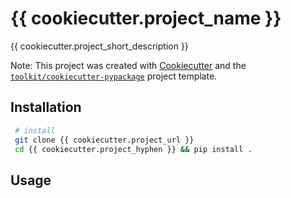 # {{ cookiecutter.project_name }}

{{ cookiecutter.project_short_description }}

Note: This project was created with [Cookiecutter](https://gitlab.sz.sensetime.com/audreyr/cookiecutter) and the [`toolkit/cookiecutter-pypackage`](https://gitlab.sz.sensetime.com/its-engineering/toolkit/cookiecutter-pypackage) project template.

## Installation

```bash
 # install
 git clone {{ cookiecutter.project_url }}
 cd {{ cookiecutter.project_hyphen }} && pip install .
```

## Usage
